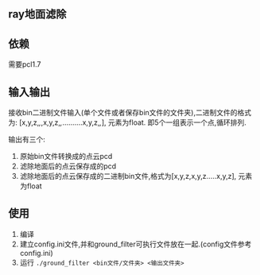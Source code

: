 ray地面滤除
---
## 依赖
需要pcl1.7

## 输入输出
接收bin二进制文件输入(单个文件或者保存bin文件的文件夹),二进制文件的格式为:
[x,y,z,*,*,x,y,z,*,*..........x,y,z,*,*], 元素为float.
即5个一组表示一个点,循环排列.

输出有三个:
1. 原始bin文件转换成的点云pcd
2. 滤除地面后的点云保存成的pcd
3. 滤除地面后的点云保存成的二进制bin文件,格式为[x,y,z,x,y,z.....x,y,z], 元素为float

## 使用
1. 编译
2. 建立config.ini文件,并和ground_filter可执行文件放在一起.(config文件参考config.ini)
3. 运行
`./ground_filter <bin文件/文件夹> <输出文件夹>`


